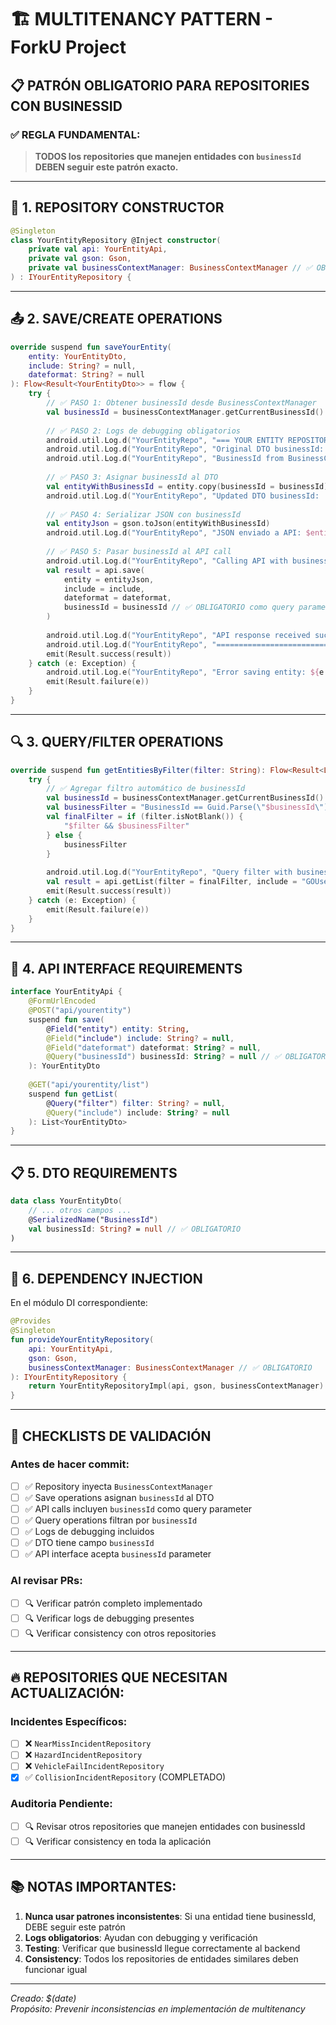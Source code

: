 # 🏗️ MULTITENANCY PATTERN - ForkU Project

## 📋 **PATRÓN OBLIGATORIO PARA REPOSITORIES CON BUSINESSID**

### **✅ REGLA FUNDAMENTAL:**
> **TODOS los repositories que manejen entidades con `businessId` DEBEN seguir este patrón exacto.**

---

## 🔧 **1. REPOSITORY CONSTRUCTOR**

```kotlin
@Singleton
class YourEntityRepository @Inject constructor(
    private val api: YourEntityApi,
    private val gson: Gson,
    private val businessContextManager: BusinessContextManager // ✅ OBLIGATORIO
) : IYourEntityRepository {
```

---

## 📤 **2. SAVE/CREATE OPERATIONS**

```kotlin
override suspend fun saveYourEntity(
    entity: YourEntityDto,
    include: String? = null,
    dateformat: String? = null
): Flow<Result<YourEntityDto>> = flow {
    try {
        // ✅ PASO 1: Obtener businessId desde BusinessContextManager
        val businessId = businessContextManager.getCurrentBusinessId()
        
        // ✅ PASO 2: Logs de debugging obligatorios
        android.util.Log.d("YourEntityRepo", "=== YOUR ENTITY REPOSITORY DEBUG ===")
        android.util.Log.d("YourEntityRepo", "Original DTO businessId: '${entity.businessId}'")
        android.util.Log.d("YourEntityRepo", "BusinessId from BusinessContextManager: '$businessId'")
        
        // ✅ PASO 3: Asignar businessId al DTO
        val entityWithBusinessId = entity.copy(businessId = businessId)
        android.util.Log.d("YourEntityRepo", "Updated DTO businessId: '${entityWithBusinessId.businessId}'")
        
        // ✅ PASO 4: Serializar JSON con businessId
        val entityJson = gson.toJson(entityWithBusinessId)
        android.util.Log.d("YourEntityRepo", "JSON enviado a API: $entityJson")
        
        // ✅ PASO 5: Pasar businessId al API call
        android.util.Log.d("YourEntityRepo", "Calling API with businessId: '$businessId'")
        val result = api.save(
            entity = entityJson, 
            include = include, 
            dateformat = dateformat, 
            businessId = businessId // ✅ OBLIGATORIO como query parameter
        )
        
        android.util.Log.d("YourEntityRepo", "API response received successfully")
        android.util.Log.d("YourEntityRepo", "=====================================")
        emit(Result.success(result))
    } catch (e: Exception) {
        android.util.Log.e("YourEntityRepo", "Error saving entity: ${e.message}", e)
        emit(Result.failure(e))
    }
}
```

---

## 🔍 **3. QUERY/FILTER OPERATIONS**

```kotlin
override suspend fun getEntitiesByFilter(filter: String): Flow<Result<List<YourEntityDto>>> = flow {
    try {
        // ✅ Agregar filtro automático de businessId
        val businessId = businessContextManager.getCurrentBusinessId()
        val businessFilter = "BusinessId == Guid.Parse(\"$businessId\")"
        val finalFilter = if (filter.isNotBlank()) {
            "$filter && $businessFilter"
        } else {
            businessFilter
        }
        
        android.util.Log.d("YourEntityRepo", "Query filter with business context: $finalFilter")
        val result = api.getList(filter = finalFilter, include = "GOUser")
        emit(Result.success(result))
    } catch (e: Exception) {
        emit(Result.failure(e))
    }
}
```

---

## 🎯 **4. API INTERFACE REQUIREMENTS**

```kotlin
interface YourEntityApi {
    @FormUrlEncoded
    @POST("api/yourentity")
    suspend fun save(
        @Field("entity") entity: String,
        @Field("include") include: String? = null,
        @Field("dateformat") dateformat: String? = null,
        @Query("businessId") businessId: String? = null // ✅ OBLIGATORIO
    ): YourEntityDto
    
    @GET("api/yourentity/list")
    suspend fun getList(
        @Query("filter") filter: String? = null,
        @Query("include") include: String? = null
    ): List<YourEntityDto>
}
```

---

## 📋 **5. DTO REQUIREMENTS**

```kotlin
data class YourEntityDto(
    // ... otros campos ...
    @SerializedName("BusinessId")
    val businessId: String? = null // ✅ OBLIGATORIO
)
```

---

## 🧪 **6. DEPENDENCY INJECTION**

En el módulo DI correspondiente:

```kotlin
@Provides
@Singleton
fun provideYourEntityRepository(
    api: YourEntityApi,
    gson: Gson,
    businessContextManager: BusinessContextManager // ✅ OBLIGATORIO
): IYourEntityRepository {
    return YourEntityRepositoryImpl(api, gson, businessContextManager)
}
```

---

## 🚨 **CHECKLISTS DE VALIDACIÓN**

### **Antes de hacer commit:**
- [ ] ✅ Repository inyecta `BusinessContextManager`
- [ ] ✅ Save operations asignan `businessId` al DTO
- [ ] ✅ API calls incluyen `businessId` como query parameter
- [ ] ✅ Query operations filtran por `businessId`
- [ ] ✅ Logs de debugging incluidos
- [ ] ✅ DTO tiene campo `businessId`
- [ ] ✅ API interface acepta `businessId` parameter

### **Al revisar PRs:**
- [ ] 🔍 Verificar patrón completo implementado
- [ ] 🔍 Verificar logs de debugging presentes
- [ ] 🔍 Verificar consistency con otros repositories

---

## 🔥 **REPOSITORIES QUE NECESITAN ACTUALIZACIÓN:**

### **Incidentes Específicos:**
- [ ] ❌ `NearMissIncidentRepository`
- [ ] ❌ `HazardIncidentRepository` 
- [ ] ❌ `VehicleFailIncidentRepository`
- [x] ✅ `CollisionIncidentRepository` (COMPLETADO)

### **Auditoria Pendiente:**
- [ ] 🔍 Revisar otros repositories que manejen entidades con businessId
- [ ] 🔍 Verificar consistency en toda la aplicación

---

## 📚 **NOTAS IMPORTANTES:**

1. **Nunca usar patrones inconsistentes**: Si una entidad tiene businessId, DEBE seguir este patrón
2. **Logs obligatorios**: Ayudan con debugging y verificación
3. **Testing**: Verificar que businessId llegue correctamente al backend
4. **Consistency**: Todos los repositories de entidades similares deben funcionar igual

---

*Creado: $(date)  
Propósito: Prevenir inconsistencias en implementación de multitenancy* 